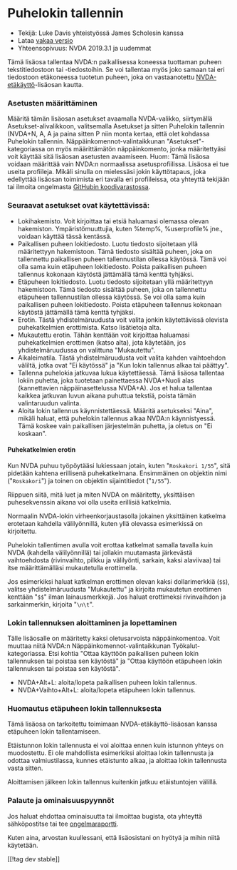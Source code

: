 # Puhelokin tallennin #

* Tekijä: Luke Davis yhteistyössä James Scholesin kanssa
* Lataa [vakaa versio][1]
* Yhteensopivuus: NVDA 2019.3.1 ja uudemmat

Tämä lisäosa tallentaa NVDA:n paikallisessa koneessa tuottaman puheen
tekstitiedostoon tai -tiedostoihin. Se voi tallentaa myös joko samaan tai
eri tiedostoon etäkoneessa tuotetun puheen, joka on vastaanotettu
[NVDA-etäkäyttö](https://nvdaremote.com/)-lisäosan kautta.

### Asetusten määrittäminen

Määritä tämän lisäosan asetukset avaamalla NVDA-valikko, siirtymällä
Asetukset-alivalikkoon, valitsemalla Asetukset ja sitten Puhelokin tallennin
(NVDA+N, A, A ja paina sitten P niin monta kertaa, että olet kohdassa
Puhelokin tallennin. Näppäinkomennot-valintaikkunan "Asetukset"-kategoriassa
on myös määrittämätön näppäinkomento, jonka määritettyäsi voit käyttää sitä
lisäosan asetusten avaamiseen. Huom: Tämä lisäosa voidaan määrittää vain
NVDA:n normaalissa asetusprofiilissa. Lisäosa ei tue useita
profiileja. Mikäli sinulla on mielessäsi jokin käyttötapaus, joka edellyttää
lisäosan toimimista eri tavalla eri profiileissa, ota yhteyttä tekijään tai
ilmoita ongelmasta [GitHubin koodivarastossa][2].

### Seuraavat asetukset ovat käytettävissä:

* Lokihakemisto. Voit kirjoittaa tai etsiä haluamasi olemassa olevan
  hakemiston. Ympäristömuuttujia, kuten %temp%, %userprofile% jne., voidaan
  käyttää tässä kentässä.
* Paikallisen puheen lokitiedosto. Luotu tiedosto sijoitetaan yllä
  määritettyyn hakemistoon. Tämä tiedosto sisältää puheen, joka on
  tallennettu paikallisen puheen tallennustilan ollessa käytössä. Tämä voi
  olla sama kuin etäpuheen lokitiedosto. Poista paikallisen puheen tallennus
  kokonaan käytöstä jättämällä tämä kenttä tyhjäksi.
* Etäpuheen lokitiedosto. Luotu tiedosto sijoitetaan yllä määritettyyn
  hakemistoon. Tämä tiedosto sisältää puheen, joka on tallennettu etäpuheen
  tallennustilan ollessa käytössä. Se voi olla sama kuin paikallisen puheen
  lokitiedosto. Poista etäpuheen tallennus kokonaan käytöstä jättämällä tämä
  kenttä tyhjäksi.
* Erotin. Tästä yhdistelmäruudusta voit valita jonkin käytettävissä olevista
  puhekatkelmien erottimista. Katso lisätietoja alta.
* Mukautettu erotin. Tähän kenttään voit kirjoittaa haluamasi puhekatkelmien
  erottimen (katso alta), jota käytetään, jos yhdistelmäruudussa on
  valittuna "Mukautettu".
* Aikaleimatila. Tästä yhdistelmäruudusta voit valita kahden vaihtoehdon
  väliltä, jotka ovat "Ei käytössä" ja "Kun lokin tallennus alkaa tai
  päättyy".
* Tallenna puhelokia jatkuvaa lukua käytettäessä. Tämä lisäosa tallentaa
  lokiin puhetta, joka tuotetaan painettaessa NVDA+Nuoli alas (kannettavien
  näppäinasettelussa NVDA+A). Jos et halua tallentaa kaikkea jatkuvan luvun
  aikana puhuttua tekstiä, poista tämän valintaruudun valinta.
* Aloita lokin tallennus käynnistettäessä. Määritä asetukseksi "Aina",
  mikäli haluat, että puhelokin tallennus alkaa NVDA:n käynnistyessä. Tämä
  koskee vain paikallisen järjestelmän puhetta, ja oletus on "Ei koskaan".

#### Puhekatkelmien erotin

Kun NVDA puhuu työpöytääsi lukiessaan jotain, kuten "`Roskakori 1/55`", sitä
pidetään kahtena erillisenä puhekatkelmana. Ensimmäinen on objektin nimi
("`Roskakori`") ja toinen on objektin sijaintitiedot ("`1/55`").

Riippuen siitä, mitä luet ja miten NVDA on määritetty, yksittäisen
puhesekvenssin aikana voi olla useita erillisiä katkelmia.

Normaalin NVDA-lokin virheenkorjaustasolla jokainen yksittäinen katkelma
erotetaan kahdella välilyönnillä, kuten yllä olevassa esimerkissä on
kirjoitettu.

Puhelokin tallentimen avulla voit erottaa katkelmat samalla tavalla kuin
NVDA (kahdella välilyönnillä) tai jollakin muutamasta järkevästä
vaihtoehdosta (rivinvaihto, pilkku ja välilyönti, sarkain, kaksi alaviivaa)
tai itse määrittämälläsi mukautetulla erottimella.

Jos esimerkiksi haluat katkelman erottimen olevan kaksi dollarimerkkiä
(`$$`), valitse yhdistelmäruudusta "Mukautettu" ja kirjoita mukautetun
erottimen kenttään "`$$`" ilman lainausmerkkejä. Jos haluat erottimeksi
rivinvaihdon ja sarkainmerkin, kirjoita "`\n\t`".

### Lokin tallennuksen aloittaminen ja lopettaminen

Tälle lisäosalle on määritetty kaksi oletusarvoista näppäinkomentoa. Voit
muuttaa niitä NVDA:n Näppäinkomennot-valintaikkunan
Työkalut-kategoriassa. Etsi kohtia "Ottaa käyttöön paikallisen puheen lokin
tallennuksen tai poistaa sen käytöstä" ja "Ottaa käyttöön etäpuheen lokin
tallennuksen tai poistaa sen käytöstä".

* NVDA+Alt+L: aloita/lopeta paikallisen puheen lokin tallennus.
* NVDA+Vaihto+Alt+L: aloita/lopeta etäpuheen lokin tallennus.

### Huomautus etäpuheen lokin tallennuksesta

Tämä lisäosa on tarkoitettu toimimaan NVDA-etäkäyttö-lisäosan kanssa
etäpuheen lokin tallentamiseen.

Etäistunnon lokin tallennusta ei voi aloittaa ennen kuin istunnon yhteys on
muodostettu. Ei ole mahdollista esimerkiksi aloittaa lokin tallennusta ja
odottaa valmiustilassa, kunnes etäistunto alkaa, ja aloittaa lokin
tallennusta vasta sitten.

Aloittamisen jälkeen lokin tallennus kuitenkin jatkuu etäistuntojen välillä.

### Palaute ja ominaisuuspyynnöt

Jos haluat ehdottaa ominaisuutta tai ilmoittaa bugista, ota yhteyttä
sähköpostitse tai tee [ongelmaraportti][2].

Kuten aina, arvostan kuullessani, että lisäosistani on hyötyä ja mihin niitä
käytetään.

[[!tag dev stable]]

[1]: https://www.nvaccess.org/addonStore/legacy?file=speechLogger

[2]: https://github.com/opensourcesys/speechLogger/issues/new
